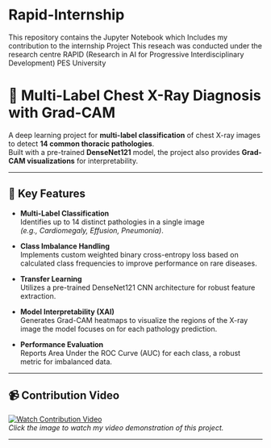# Rapid-Internship
This repository contains the Jupyter Notebook which Includes my contribution to the internship Project
This reseach was conducted under the research centre RAPID (Research in AI for Progressive Interdisciplinary Development) PES University


# 🏥 Multi-Label Chest X-Ray Diagnosis with Grad-CAM

A deep learning project for **multi-label classification** of chest X-ray images to detect **14 common thoracic pathologies**.  
Built with a pre-trained **DenseNet121** model, the project also provides **Grad-CAM visualizations** for interpretability.

---

## 🚀 Key Features

- **Multi-Label Classification**  
  Identifies up to 14 distinct pathologies in a single image  
  *(e.g., Cardiomegaly, Effusion, Pneumonia)*.

- **Class Imbalance Handling**  
  Implements custom weighted binary cross-entropy loss based on calculated class frequencies to improve performance on rare diseases.

- **Transfer Learning**  
  Utilizes a pre-trained DenseNet121 CNN architecture for robust feature extraction.

- **Model Interpretability (XAI)**  
  Generates Grad-CAM heatmaps to visualize the regions of the X-ray image the model focuses on for each pathology prediction.

- **Performance Evaluation**  
  Reports Area Under the ROC Curve (AUC) for each class, a robust metric for imbalanced data.

---

## 📹 Contribution Video
[![Watch Contribution Video]()](https://www.youtube.com/watch?v=VIDEO_ID)  
*Click the image to watch my video demonstration of this project.*

---


